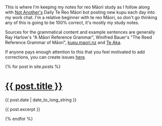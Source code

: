 This is where I'm keeping my notes for reo Māori study as I follow along with [Not Another's](https://www.na.studio/about) Daily Te Reo Māori bot posting new kupu each day into my work chat. I'm a relative beginner with te reo Māori, so don't go thinking any of this is going to be 100% correct, it's mostly my study notes.

Sources for the grammatical content and example sentences are generally Ray Harlow's "A Māori Reference Grammar", Winifred Bauer's "The Reed Reference Grammar of Māori", [kupu.maori.nz](https://kupu.maori.nz/) and [Te Aka](https://maoridictionary.co.nz/).

If anyone pays enough attention to this that you feel motivated to add corrections, you can create issues [here](https://github.com/JoshBrodieNZ/daily-reo/issues).

{% for post in site.posts %}
  <div class='post'>
    <h1 class='post-title'>
      <a href="{{ post.url | relative_url }}">{{ post.title }}</a>
    </h1>
    <span class='post-date'>{{ post.date | date_to_long_string }}</span>
    <p>
      {{ post.excerpt }} 
    </p>
  </div>
{% endfor %}
